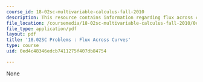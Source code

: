 ```yaml
---
course_id: 18-02sc-multivariable-calculus-fall-2010
description: This resource contains information regarding flux across curves.
file_location: /coursemedia/18-02sc-multivariable-calculus-fall-2010/0ed4c48346edcb7411275f407db84754_MIT18_02SC_pb_69_quest.pdf
file_type: application/pdf
layout: pdf
title: '18.02SC Problems : Flux Across Curves'
type: course
uid: 0ed4c48346edcb7411275f407db84754

---
```

None